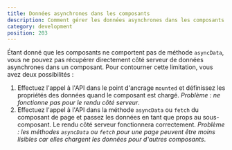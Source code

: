 ```yaml
---
title: Données asynchrones dans les composants
description: Comment gérer les données asynchrones dans les composants avec NuxtJS ?
category: development
position: 203
---
```


Étant donné que les composants ne comportent pas de méthode `asyncData`, vous ne pouvez pas récupérer directement côté serveur de données asynchrones dans un composant. Pour contourner cette limitation, vous avez deux possibilités :

1. Effectuez l'appel à l'API dans le point d'ancrage `mounted` et définissez les propriétés des données quand le composant est chargé. _Problème : ne fonctionne pas pour le rendu côté serveur_.
2. Effectuez l'appel à l'API dans la méthode `asyncData` ou `fetch` du composant de page et passez les données en tant que props au sous-composant. Le rendu côté serveur fonctionnera correctement. _Problème : les méthodes `asyncData` ou `fetch` pour une page peuvent être moins lisibles car elles chargent les données pour d'autres composants_.
